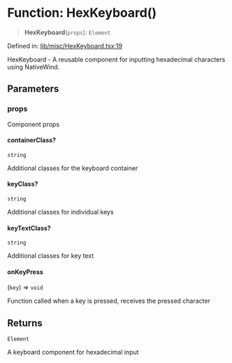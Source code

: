 # Function: HexKeyboard()

> **HexKeyboard**(`props`): `Element`

Defined in: [lib/misc/HexKeyboard.tsx:19](https://github.com/aldesgroup/goaldn/blob/b43e92ae42dcd6febc9c2c8f0742ef8c669d44f6/lib/misc/HexKeyboard.tsx#L19)

HexKeyboard - A reusable component for inputting hexadecimal characters using NativeWind.

## Parameters

### props

Component props

#### containerClass?

`string`

Additional classes for the keyboard container

#### keyClass?

`string`

Additional classes for individual keys

#### keyTextClass?

`string`

Additional classes for key text

#### onKeyPress

(`key`) => `void`

Function called when a key is pressed, receives the pressed character

## Returns

`Element`

A keyboard component for hexadecimal input

